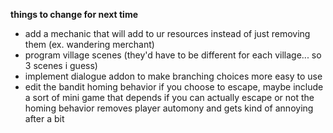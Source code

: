 **things to change for next time**
- add a mechanic that will add to ur resources instead of just removing them (ex. wandering merchant)
- program village scenes (they'd have to be different for each village... so 3 scenes i guess)
- implement dialogue addon to make branching choices more easy to use
- edit the bandit homing behavior
    if you choose to escape, maybe include a sort of mini game that depends if you can actually escape or not
    the homing behavior removes player automony and gets kind of annoying after a bit
